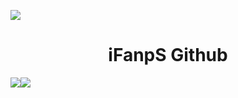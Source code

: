 <img src=https://discord.c99.nl/widget/theme-1/885671548814516225.png></img>
<div align="center">
    <h1>iFanpS Github</h1>
</div>

<div align="center">
  <div style="display: flex; align-items: flex-start;">
    <img src="https://github-readme-stats.vercel.app/api/top-langs/?username=KIPASGTS&layout=compact&show_icons=true&title_color=ffffff&icon_color=34abeb&text_color=daf7dc&bg_color=151515"/>
    <img src="https://github-readme-stats.vercel.app/api?username=KIPASGTS&show_icons=true&title_color=ffffff&icon_color=34abeb&text_color=daf7dc&bg_color=151515" />
  </div>
</div>
